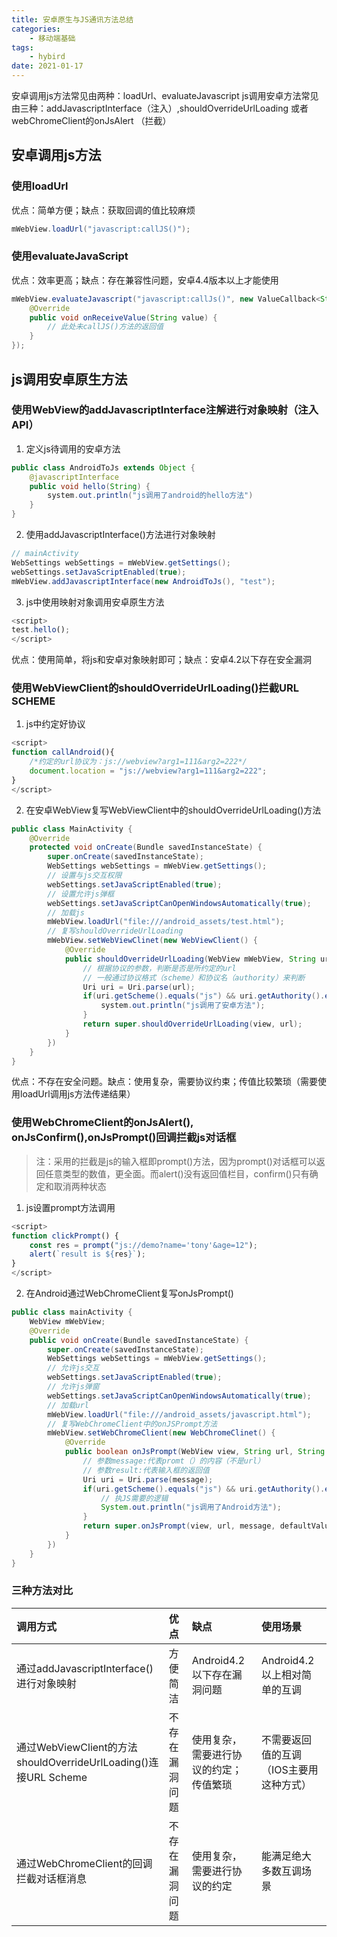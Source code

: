 ```yaml
---
title: 安卓原生与JS通讯方法总结
categories:
    - 移动端基础
tags: 
    - hybird
date: 2021-01-17
---
```

安卓调用js方法常见由两种：loadUrl、evaluateJavascript
js调用安卓方法常见由三种：addJavascriptInterface（注入）,shouldOverrideUrlLoading 或者 webChromeClient的onJsAlert （拦截）
## 安卓调用js方法
### 使用loadUrl
优点：简单方便；缺点：获取回调的值比较麻烦
```java
mWebView.loadUrl("javascript:callJS()");
```

### 使用evaluateJavaScript
优点：效率更高；缺点：存在兼容性问题，安卓4.4版本以上才能使用
```java
mWebView.evaluateJavascript("javascript:callJs()", new ValueCallback<String>() {
    @Override
    public void onReceiveValue(String value) {
        // 此处未callJS()方法的返回值
    }
});
```
## js调用安卓原生方法
### 使用WebView的addJavascriptInterface注解进行对象映射（注入API）
1. 定义js待调用的安卓方法
```java
public class AndroidToJs extends Object {
    @javascriptInterface
    public void hello(String) {
        system.out.println("js调用了android的hello方法")
    }
}
```
2. 使用addJavascriptInterface()方法进行对象映射
```java
// mainActivity
WebSettings webSettings = mWebView.getSettings();
webSettings.setJavaScriptEnabled(true);
mWebView.addJavascriptInterface(new AndroidToJs(), "test");
```
3. js中使用映射对象调用安卓原生方法
```javascript
<script>
test.hello();
</script>
```
优点：使用简单，将js和安卓对象映射即可；缺点：安卓4.2以下存在安全漏洞

### 使用WebViewClient的shouldOverrideUrlLoading()拦截URL SCHEME
1. js中约定好协议
```javascript
<script>
function callAndroid(){
    /*约定的url协议为：js://webview?arg1=111&arg2=222*/
    document.location = "js://webview?arg1=111&arg2=222";
}
</script>
```
2. 在安卓WebView复写WebViewClient中的shouldOverrideUrlLoading()方法
```java
public class MainActivity {
    @Override
    protected void onCreate(Bundle savedInstanceState) {
        super.onCreate(savedInstanceState);
        WebSettings webSettings = mWebView.getSettings();
        // 设置与js交互权限
        webSettings.setJavaScriptEnabled(true);
        // 设置允许js弹框
        webSettings.setJavaScriptCanOpenWindowsAutomatically(true);
        // 加载js
        mWebView.loadUrl("file:///android_assets/test.html");
        // 复写shouldOverrideUrlLoading
        mWebView.setWebViewClinet(new WebViewClient() {
            @Override
            public shouldOverrideUrlLoading(WebView mWebView, String url) {
                // 根据协议的参数，判断是否是所约定的url
                // 一般通过协议格式（scheme）和协议名（authority）来判断
                Uri uri = Uri.parse(url);
                if(uri.getScheme().equals("js") && uri.getAuthority().equals("webview")) {
                    system.out.println("js调用了安卓方法");
                }
                return super.shouldOverrideUrlLoading(view, url);
            }
        })
    }
}
```
优点：不存在安全问题。缺点：使用复杂，需要协议约束；传值比较繁琐（需要使用loadUrl调用js方法传递结果）

### 使用WebChromeClient的onJsAlert(), onJsConfirm(),onJsPrompt()回调拦截js对话框
>注：采用的拦截是js的输入框即prompt()方法，因为prompt()对话框可以返回任意类型的数值，更全面。而alert()没有返回值栏目，confirm()只有确定和取消两种状态
1. js设置prompt方法调用
```javascript
<script>
function clickPrompt() {
    const res = prompt("js://demo?name='tony'&age=12");
    alert(`result is ${res}`);
}
</script>
```
2. 在Android通过WebChromeClient复写onJsPrompt()
```java
public class mainActivity {
    WebView mWebView;
    @Override
    public void onCreate(Bundle savedInstanceState) {
        super.onCreate(savedInstanceState);
        WebSettings webSettings = mWebView.getSettings();
        // 允许js交互
        webSettings.setJavaScriptEnabled(true);
        // 允许js弹窗
        webSettings.setJavaScriptCanOpenWindowsAutomatically(true);
        // 加载url
        mWebView.loadUrl("file:///android_assets/javascript.html");
        // 复写WebChromeClient中的onJSPrompt方法
        mWebView.setWebChromeClient(new WebChromeClinet() {
            @Override
            public boolean onJsPrompt(WebView view, String url, String message, String defaultValue, JsPromptResult result) {
                // 参数message:代表promt（）的内容（不是url）
                // 参数result:代表输入框的返回值
                Uri uri = Uri.parse(message);
                if(uri.getScheme().equals("js") && uri.getAuthority().equals("demo")) {
                    // 执JS需要的逻辑
                    System.out.println("js调用了Android方法");
                }
                return super.onJsPrompt(view, url, message, defaultValue, result);
            } 
        })
    }
}
```

### 三种方法对比
| 调用方式 | 优点 | 缺点 | 使用场景 |
| :---- | :---- | :---- | :---- |
| 通过addJavascriptInterface()进行对象映射 | 方便简洁 | Android4.2以下存在漏洞问题 | Android4.2以上相对简单的互调 |
| 通过WebViewClient的方法shouldOverrideUrlLoading()连接URL Scheme | 不存在漏洞问题 | 使用复杂，需要进行协议的约定；传值繁琐 | 不需要返回值的互调（IOS主要用这种方式） |
| 通过WebChromeClient的回调拦截对话框消息 | 不存在漏洞问题 | 使用复杂， 需要进行协议的约定 | 能满足绝大多数互调场景 |